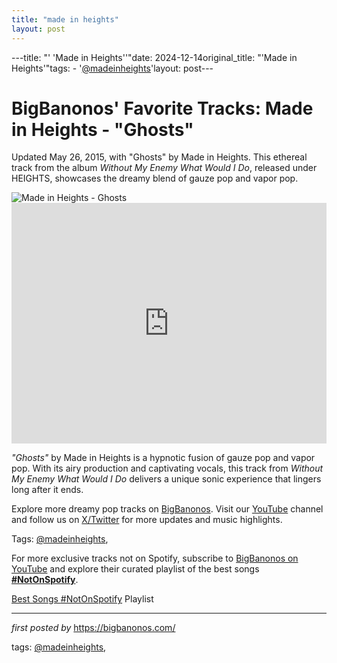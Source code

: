 ```yaml
---
title: "made in heights"
layout: post
---
```

---title: "' 'Made in Heights''"date: 2024-12-14original_title: "'Made in Heights'"tags:  - '[@madeinheights](/tags/madeinheights/)'layout: post---<!-- Post Title --><h1 >BigBanonos' Favorite Tracks: Made in Heights - "Ghosts"</h1> <!-- Introductory Text --><p >Updated May 26, 2015, with "Ghosts" by Made in Heights. This ethereal track from the album <em>Without My Enemy What Would I Do</em>, released under HEIGHTS, showcases the dreamy blend of gauze pop and vapor pop.</p> <!-- Featured Image --><div > <img src="https://images.genius.com/c843459b0e654dd79f9fb2f262e6ab61.1000x1000x1.jpg" alt="Made in Heights - Ghosts" /></div> <!-- YouTube Video Embed --><div > <iframe width="100%" height="385" src="https://www.youtube.com/embed/yX9SEkpJ-VQ" title="Ghosts" frameborder="0" allow="accelerometer; autoplay; clipboard-write; encrypted-media; gyroscope; picture-in-picture; web-share" referrerpolicy="strict-origin-when-cross-origin" allowfullscreen></iframe></div> <!-- Song Information --><div > <p><em>"Ghosts"</em> by Made in Heights is a hypnotic fusion of gauze pop and vapor pop. With its airy production and captivating vocals, this track from <em>Without My Enemy What Would I Do</em> delivers a unique sonic experience that lingers long after it ends.</p></div> <!-- Footer Links --><div > <p>Explore more dreamy pop tracks on <a href="https://bigbanonos.com/" target="_blank">BigBanonos</a>. Visit our <a href="https://www.youtube.com/[@BigBanonos](/tags/BigBanonos/)" target="_blank">YouTube</a> channel and follow us on <a href="https://x.com/bigbanonos" target="_blank">X/Twitter</a> for more updates and music highlights.</p></div> <!-- Tags --><p >Tags: [@madeinheights](/tags/madeinheights/),</p><!--Subscribe and Playlist Links--><div>    <p>For more exclusive tracks not on Spotify, subscribe to <a href="https://www.youtube.com/[@BigBanonos](/tags/BigBanonos/)" target="_blank">BigBanonos on YouTube</a> and explore their curated playlist of the best songs <strong>[#NotOnSpotify](/tags/NotOnSpotify/)</strong>.</p>    <p><a href="https://www.youtube.com/playlist?list=PLtuNtuTatqI0kFahUCbtbfenC_ET5O_tr" target="_blank">Best Songs [#NotOnSpotify](/tags/NotOnSpotify/) Playlist<br /></a></p></div><hr /><p><em>first posted by</em> <a href="https://bigbanonos.com/" rel="noopener" target="_new">https://bigbanonos.com/</a></p><p>tags: [@madeinheights](/tags/madeinheights/),</p>